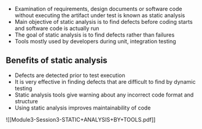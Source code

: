 - Examination of requirements, design documents or software code without executing the artifact under test is known as static analysis
- Main objective of static analysis is to find defects before coding starts and software code is actually run
- The goal of static analysis is to find defects rather than failures
- Tools mostly used by developers during unit, integration testing
## Benefits of static analysis 
- Defects are detected prior to test execution
- It is very effective in finding defects that are difficult to find by dynamic testing
- Static analysis tools give warning about any incorrect code format and structure
- Using static analysis improves maintainability of code

![[Module3-Session3-STATIC+ANALYSIS+BY+TOOLS.pdf]]